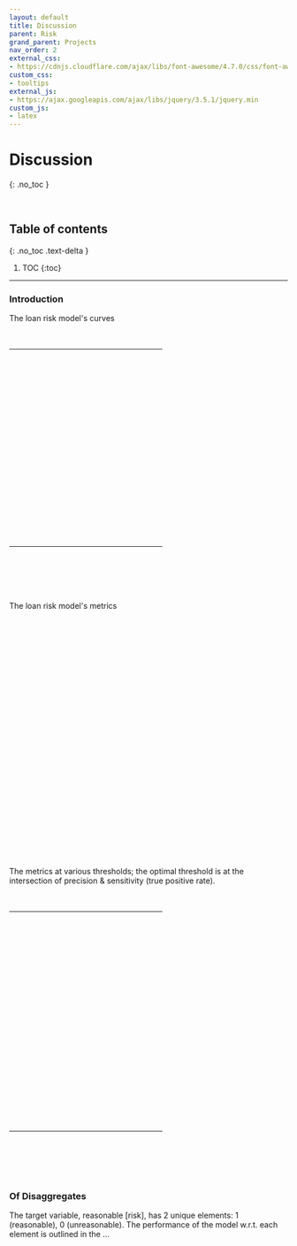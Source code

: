 ```yaml
---
layout: default
title: Discussion
parent: Risk
grand_parent: Projects
nav_order: 2
external_css:
- https://cdnjs.cloudflare.com/ajax/libs/font-awesome/4.7.0/css/font-awesome.min
custom_css:
- tooltips
external_js:
- https://ajax.googleapis.com/ajax/libs/jquery/3.5.1/jquery.min
custom_js:
- latex
---
```


# Discussion
{: .no_toc }

<br>

## Table of contents
{: .no_toc .text-delta }

1. TOC
{:toc}

---

### Introduction

The loan risk model's curves

<br>

<table style="width: 55%; border: 0;">
    <colgroup>
        <col span="1" style="width: 40%;">
        <col span="1" style="width: 40%;">
    </colgroup>
    <tr>
        <td><script id="roc"
            url="https://raw.githubusercontent.com/exhypotheses/risk/develop/warehouse/evaluations/model/metrics.json"
            src="{{ site.baseurl }}/assets/js/risk/roc.js" type="text/javascript"></script>
            <div id="container0002" style="height: 350px; width: 300px; margin: 0 auto"></div></td>
        <td><script id="ptc"
            url="https://raw.githubusercontent.com/exhypotheses/risk/develop/warehouse/evaluations/model/metrics.json"
            src="{{ site.baseurl }}/assets/js/risk/ptc.js" type="text/javascript"></script>
            <div id="container0003" style="height: 350px; width: 300px; margin: 0 auto"></div></td>
    </tr>
</table>

<br>
<br>
<br>
<br>

The loan risk model's metrics

<br>

<script id="scores"
  url="https://raw.githubusercontent.com/exhypotheses/risk/develop/warehouse/evaluations/model/scores.json"
  src="{{ site.baseurl }}/assets/js/risk/scores.js" type="text/javascript">
</script>
<div id="container0001" style="height: 350px; width: 300px; margin: 0 auto"></div>

<br>
<br>
<br>
<br>

The metrics at various thresholds; the optimal threshold is at the intersection of precision & sensitivity (true positive rate).

<br>

<table style="width: 55%;">
    <colgroup>
        <col span="1" style="width: 35%;">
        <col span="1" style="width: 35%;">
    </colgroup>
    <tr>
        <td><script id="metrics"
            url="https://raw.githubusercontent.com/exhypotheses/risk/develop/warehouse/evaluations/model/metrics.json"
            src="{{ site.baseurl }}/assets/js/risk/metrics.js" type="text/javascript"></script>
            <div id="container0004" style="height: 390px; width: 330px;  margin: 0 auto"></div></td>
        <td><script id="frequencies"
            url="https://raw.githubusercontent.com/exhypotheses/risk/develop/warehouse/evaluations/model/frequencies.json"
            src="{{ site.baseurl }}/assets/js/risk/frequencies.js" type="text/javascript"></script>
            <div id="container0005" style="height: 390px; width: 330px;  margin: 0 auto"></div></td>
    </tr>
</table>

<br>
<br>
<br>
<br>

### Of Disaggregates

The target variable, reasonable [risk], has 2 unique elements: 1 (reasonable), 0 (unreasonable).  The
performance of the model w.r.t. each element is outlined in the ...

<br>
<br>
<br>
<br>


<script src="https://code.highcharts.com/highcharts.js"></script>
<script src="https://code.highcharts.com/highcharts-more.js"></script>
<script src="https://code.highcharts.com/modules/exporting.js"></script>
<script src="https://code.highcharts.com/modules/export-data.js"></script>
<script src="https://code.highcharts.com/modules/accessibility.js"></script>
<script src="https://code.highcharts.com/modules/annotations.js"></script>
